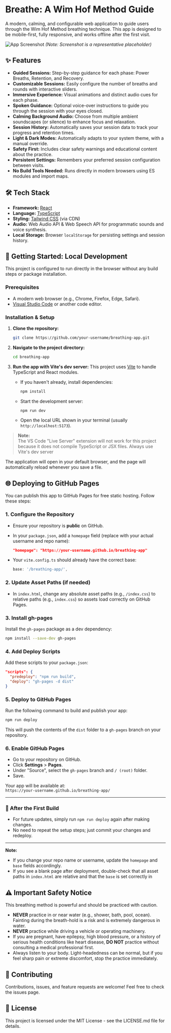 # Breathe: A Wim Hof Method Guide

A modern, calming, and configurable web application to guide users through the Wim Hof Method breathing technique. This app is designed to be mobile-first, fully responsive, and works offline after the first visit.

![App Screenshot](https://user-images.githubusercontent.com/1063335/191832673-88226075-a868-45e0-9031-62d47a51804b.png)
_(Note: Screenshot is a representative placeholder)_

## ✨ Features

- **Guided Sessions:** Step-by-step guidance for each phase: Power Breaths, Retention, and Recovery.
- **Customizable Sessions:** Easily configure the number of breaths and rounds with interactive sliders.
- **Immersive Experience:** Visual animations and distinct audio cues for each phase.
- **Spoken Guidance:** Optional voice-over instructions to guide you through the session with your eyes closed.
- **Calming Background Audio:** Choose from multiple ambient soundscapes (or silence) to enhance focus and relaxation.
- **Session History:** Automatically saves your session data to track your progress and retention times.
- **Light & Dark Modes:** Automatically adapts to your system theme, with a manual override.
- **Safety First:** Includes clear safety warnings and educational content about the practice.
- **Persistent Settings:** Remembers your preferred session configuration between visits.
- **No Build Tools Needed:** Runs directly in modern browsers using ES modules and import maps.

## 🛠️ Tech Stack

- **Framework:** [React](https://reactjs.org/)
- **Language:** [TypeScript](https://www.typescriptlang.org/)
- **Styling:** [Tailwind CSS](https://tailwindcss.com/) (via CDN)
- **Audio:** Web Audio API & Web Speech API for programmatic sounds and voice synthesis.
- **Local Storage:** Browser `localStorage` for persisting settings and session history.

## 🚀 Getting Started: Local Development

This project is configured to run directly in the browser without any build steps or package installation.

### Prerequisites

- A modern web browser (e.g., Chrome, Firefox, Edge, Safari).
- [Visual Studio Code](https://code.visualstudio.com/) or another code editor.

### Installation & Setup

1.  **Clone the repository:**

    ```bash
    git clone https://github.com/your-username/breathing-app.git
    ```

2.  **Navigate to the project directory:**

    ```bash
    cd breathing-app
    ```

3.  **Run the app with Vite's dev server:**
    This project uses [Vite](https://vitejs.dev/) to handle TypeScript and React modules.

    - If you haven't already, install dependencies:
      ```bash
      npm install
      ```
    - Start the development server:
      ```bash
      npm run dev
      ```
    - Open the local URL shown in your terminal (usually `http://localhost:5173`).

> **Note:**  
> The VS Code "Live Server" extension will not work for this project because it does not compile TypeScript or JSX files. Always use Vite's dev server

The application will open in your default browser, and the page will automatically reload whenever you save a file.

## 🌐 Deploying to GitHub Pages

You can publish this app to GitHub Pages for free static hosting. Follow these steps:

### 1. Configure the Repository

- Ensure your repository is **public** on GitHub.
- In your `package.json`, add a `homepage` field (replace with your actual username and repo name):

  ```json
  "homepage": "https://your-username.github.io/breathing-app"
  ```

- Your `vite.config.ts` should already have the correct base:
  ```ts
  base: '/breathing-app/',
  ```

### 2. Update Asset Paths (if needed)

- In `index.html`, change any absolute asset paths (e.g., `/index.css`) to relative paths (e.g., `index.css`) so assets load correctly on GitHub Pages.

### 3. Install gh-pages

Install the `gh-pages` package as a dev dependency:

```bash
npm install --save-dev gh-pages
```

### 4. Add Deploy Scripts

Add these scripts to your `package.json`:

```json
"scripts": {
  "predeploy": "npm run build",
  "deploy": "gh-pages -d dist"
}
```

### 5. Deploy to GitHub Pages

Run the following command to build and publish your app:

```bash
npm run deploy
```

This will push the contents of the `dist` folder to a `gh-pages` branch on your repository.

### 6. Enable GitHub Pages

- Go to your repository on GitHub.
- Click **Settings** > **Pages**.
- Under "Source", select the `gh-pages` branch and `/ (root)` folder.
- Save.

Your app will be available at:  
`https://your-username.github.io/breathing-app/`

---

### 🚩 After the First Build

- For future updates, simply run `npm run deploy` again after making changes.
- No need to repeat the setup steps; just commit your changes and redeploy.

---

**Note:**

- If you change your repo name or username, update the `homepage` and `base` fields accordingly.
- If you see a blank page after deployment, double-check that all asset paths in `index.html` are relative and that the `base` is set correctly in

## ⚠️ Important Safety Notice

This breathing method is powerful and should be practiced with caution.

- **NEVER** practice in or near water (e.g., shower, bath, pool, ocean). Fainting during the breath-hold is a risk and is extremely dangerous in water.
- **NEVER** practice while driving a vehicle or operating machinery.
- If you are pregnant, have epilepsy, high blood pressure, or a history of serious health conditions like heart disease, **DO NOT** practice without consulting a medical professional first.
- Always listen to your body. Light-headedness can be normal, but if you feel sharp pain or extreme discomfort, stop the practice immediately.

## 🤝 Contributing

Contributions, issues, and feature requests are welcome! Feel free to check the issues page.

## 📄 License

This project is licensed under the MIT License - see the LICENSE.md file for details.
